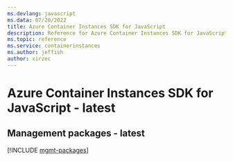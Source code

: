 ```yaml
---
ms.devlang: javascript
ms.data: 07/20/2022
title: Azure Container Instances SDK for JavaScript
description: Reference for Azure Container Instances SDK for JavaScript
ms.topic: reference
ms.service: containerinstances
ms.author: jeffish
author: xirzec
---
```

# Azure Container Instances SDK for JavaScript - latest

## Management packages - latest
[!INCLUDE [mgmt-packages](container-instances-mgmt-index.md)]
